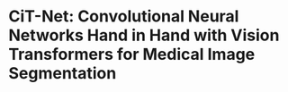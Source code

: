 # CiT-Net: Convolutional Neural Networks Hand in Hand with Vision Transformers for Medical Image Segmentation
